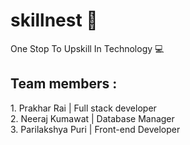 # skillnest 📝
One Stop To Upskill In Technology 💻

<h2>Team members :</h2>
1. Prakhar Rai | Full stack developer
<br />
2. Neeraj Kumawat | Database Manager  
<br />
3. Parilakshya Puri | Front-end Developer
